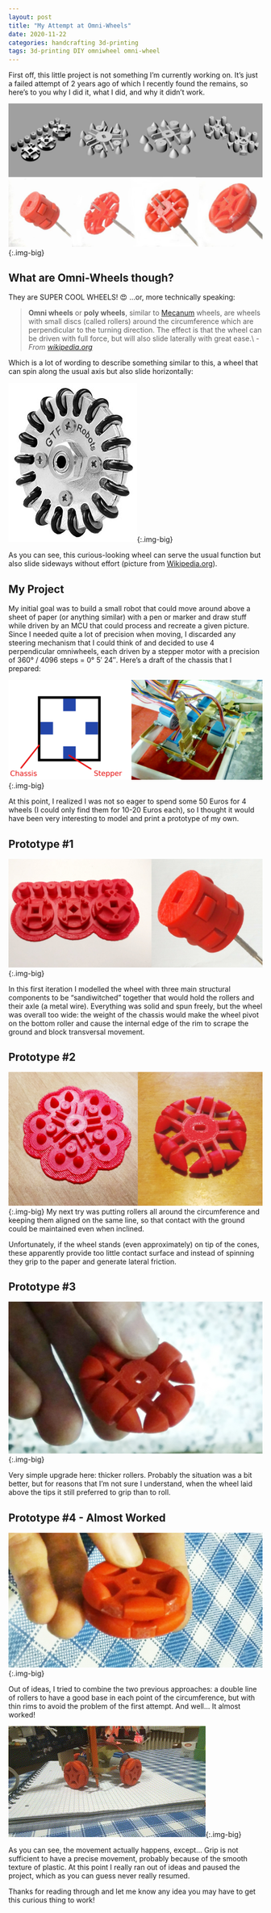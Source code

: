 ```yaml
---
layout: post
title: "My Attempt at Omni-Wheels"
date: 2020-11-22
categories: handcrafting 3d-printing
tags: 3d-printing DIY omniwheel omni-wheel
---
```


First off, this little project is not something I’m currently working on. It’s just a failed attempt of 2 years ago of which I recently found the remains, so here’s to you why I did it, what I did, and why it didn’t work.

![All the omniwheel attempts](/assets/posts/omni-1.jpg){:.img-big}

## What are Omni-Wheels though?

They are SUPER COOL WHEELS! :heart_eyes: …or, more technically speaking:

> **Omni wheels** or **poly wheels**, similar to [Mecanum](https://en.wikipedia.org/wiki/Mecanum_wheel) wheels, are wheels with small discs (called rollers) around the circumference which are perpendicular to the turning direction. The effect is that the wheel can be driven with full force, but will also slide laterally with great ease.\\
> \- *From [wikipedia.org](https://en.wikipedia.org/wiki/Omni_wheel)*

Which is a lot of wording to describe something similar to this, a wheel that can spin along the usual axis but also slide horizontally:

![Omniwheel from Wikipedia](/assets/posts/omni-2.jpg){:.img-big}

As you can see, this curious-looking wheel can serve the usual function but also slide sideways without effort (picture from [Wikipedia.org](https://en.wikipedia.org/wiki/Omni_wheel)).

## My Project
My initial goal was to build a small robot that could move around above a sheet of paper (or anything similar) with a pen or marker and draw stuff while driven by an MCU that could process and recreate a given picture. Since I needed quite a lot of precision when moving, I discarded any steering mechanism that I could think of and decided to use 4 perpendicular omniwheels, each driven by a stepper motor with a precision of 360° / 4096 steps = 0° 5′ 24″. Here’s a draft of the chassis that I prepared:

![Chassis with steppers](/assets/posts/omni-3.jpg){:.img-big}

At this point, I realized I was not so eager to spend some 50 Euros for 4 wheels (I could only find them for 10-20 Euros each), so I thought it would have been very interesting to model and print a prototype of my own.

## Prototype #1
![Omniwheel #1](/assets/posts/omni-4.jpg){:.img-big}

In this first iteration I modelled the wheel with three main structural components to be “sandiwitched” together that would hold the rollers and their axle (a metal wire). Everything was solid and spun freely, but the wheel was overall too wide: the weight of the chassis would make the wheel pivot on the bottom roller and cause the internal edge of the rim to scrape the ground and block transversal movement.

## Prototype #2
![Omniwheel #2](/assets/posts/omni-5.jpg){:.img-big}
My next try was putting rollers all around the circumference and keeping them aligned on the same line, so that contact with the ground could be maintained even when inclined.

Unfortunately, if the wheel stands (even approximately) on tip of the cones, these apparently provide too little contact surface and instead of spinning they grip to the paper and generate lateral friction.

## Prototype #3
![Omniwheel](/assets/posts/omni-6.jpg){:.img-big}

Very simple upgrade here: thicker rollers. Probably the situation was a bit better, but for reasons that I’m not sure I understand, when the wheel laid above the tips it still preferred to grip than to roll.

## Prototype #4 - Almost Worked
![Omniwheel](/assets/posts/omni-7.jpg){:.img-big}

Out of ideas, I tried to combine the two previous approaches: a double line of rollers to have a good base in each point of the circumference, but with thin rims to avoid the problem of the first attempt. And well... It almost worked!

![Omniwheel](/assets/posts/omni-8.gif){:.img-big}

As you can see, the movement actually happens, except... Grip is not sufficient to have a precise movement, probably because of the smooth texture of plastic. At this point I really ran out of ideas and paused the project, which as you can guess never really resumed.

Thanks for reading through and let me know any idea you may have to get this curious thing to work!
